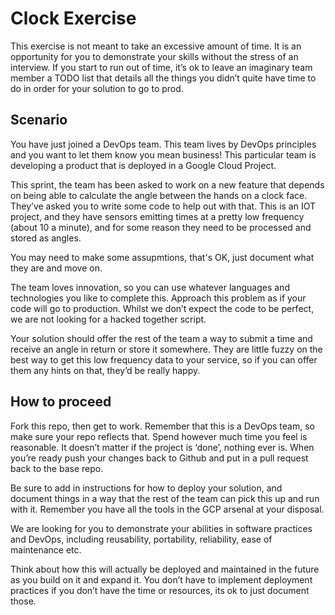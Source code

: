 # Clock Exercise

This exercise is not meant to take an excessive amount of time. It is an opportunity for you to demonstrate your skills without the stress of an interview. If you start to run out of time, it’s ok to leave an imaginary team member a TODO list that details all the things you didn’t quite have time to do in order for your solution to go to prod. 

## Scenario

You have just joined a DevOps team. This team lives by DevOps principles and you want to let them know you mean business! This particular team is developing a product that is deployed in a Google Cloud Project.

This sprint, the team has been asked to work on a new feature that depends on being able to calculate the angle between the hands on a clock face. They’ve asked you to write some code to help out with that. This is an IOT project, and they have sensors emitting times at a pretty low frequency (about 10 a minute), and for some reason they need to be processed and stored as angles.

You may need to make some assupmtions, that's OK, just document what they are and move on.

The team loves innovation, so you can use whatever languages and technologies you like to complete this. Approach this problem as if your code will go to production. Whilst we don’t expect the code to be perfect, we are not looking for a hacked together script.

Your solution should offer the rest of the team a way to submit a time and receive an angle in return or store it somewhere. They are little fuzzy on the best way to get this low frequency data to your service, so if you can offer them any hints on that, they’d be really happy.

## How to proceed

Fork this repo, then get to work. Remember that this is a DevOps team, so make sure your repo reflects that. Spend however much time you feel is reasonable. It doesn’t matter if the project is ‘done’, nothing ever is. When you’re ready push your changes back to Github and put in a pull request back to the base repo.

Be sure to add in instructions for how to deploy your solution, and document things in a way that the rest of the team can pick this up and run with it. Remember you have all the tools in the GCP arsenal at your disposal.

We are looking for you to demonstrate your abilities in software practices and DevOps, including reusability, portability, reliability, ease of maintenance etc.

Think about how this will actually be deployed and maintained in the future as you build on it and expand it. You don’t have to implement deployment practices if you don’t have the time or resources, its ok to just document those.
